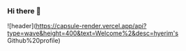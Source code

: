 ### Hi there 👋

![header](https://capsule-render.vercel.app/api?type=wave&height=400&text=Welcome%2&desc=hyerim's Github%20profile)
